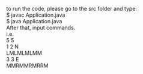 to run the code, please go to the src folder and type:  
$ javac Application.java  
$ java Application.java  
After that, input commands.  
i.e.  
5 5  
1 2 N  
LMLMLMLMM  
3 3 E  
MMRMMRMRRM  
